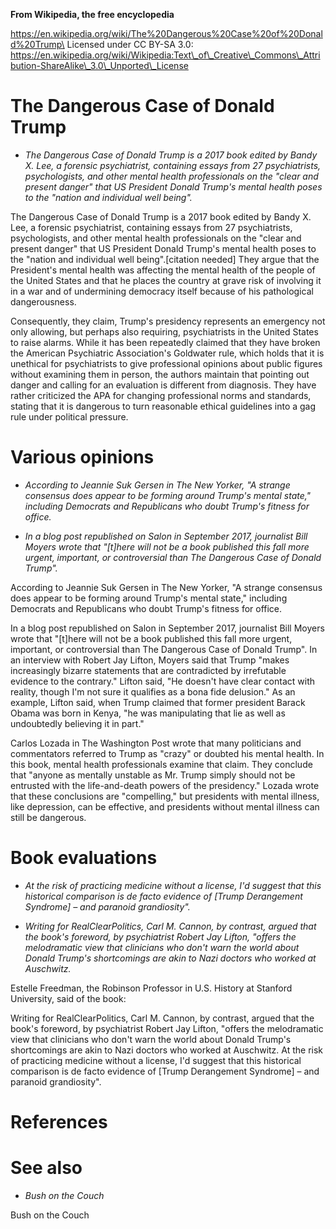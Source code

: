 **From Wikipedia, the free encyclopedia**

https://en.wikipedia.org/wiki/The%20Dangerous%20Case%20of%20Donald%20Trump\
Licensed under CC BY-SA 3.0:\
https://en.wikipedia.org/wiki/Wikipedia:Text\_of\_Creative\_Commons\_Attribution-ShareAlike\_3.0\_Unported\_License

The Dangerous Case of Donald Trump
==================================

-   *The Dangerous Case of Donald Trump is a 2017 book edited by
    Bandy X. Lee, a forensic psychiatrist, containing essays from 27
    psychiatrists, psychologists, and other mental health professionals
    on the "clear and present danger" that US President Donald Trump's
    mental health poses to the "nation and individual well being".*

The Dangerous Case of Donald Trump is a 2017 book edited by Bandy X.
Lee, a forensic psychiatrist, containing essays from 27 psychiatrists,
psychologists, and other mental health professionals on the "clear and
present danger" that US President Donald Trump's mental health poses to
the "nation and individual well being".\[citation needed\] They argue
that the President's mental health was affecting the mental health of
the people of the United States and that he places the country at grave
risk of involving it in a war and of undermining democracy itself
because of his pathological dangerousness.

Consequently, they claim, Trump's presidency represents an emergency not
only allowing, but perhaps also requiring, psychiatrists in the United
States to raise alarms. While it has been repeatedly claimed that they
have broken the American Psychiatric Association's Goldwater rule, which
holds that it is unethical for psychiatrists to give professional
opinions about public figures without examining them in person, the
authors maintain that pointing out danger and calling for an evaluation
is different from diagnosis. They have rather criticized the APA for
changing professional norms and standards, stating that it is dangerous
to turn reasonable ethical guidelines into a gag rule under political
pressure.

Various opinions
================

-   *According to Jeannie Suk Gersen in The New Yorker, "A strange
    consensus does appear to be forming around Trump's mental state,"
    including Democrats and Republicans who doubt Trump's fitness for
    office.*

-   *In a blog post republished on Salon in September 2017, journalist
    Bill Moyers wrote that "\[t\]here will not be a book published this
    fall more urgent, important, or controversial than The Dangerous
    Case of Donald Trump".*

According to Jeannie Suk Gersen in The New Yorker, "A strange consensus
does appear to be forming around Trump's mental state," including
Democrats and Republicans who doubt Trump's fitness for office.

In a blog post republished on Salon in September 2017, journalist Bill
Moyers wrote that "\[t\]here will not be a book published this fall more
urgent, important, or controversial than The Dangerous Case of Donald
Trump". In an interview with Robert Jay Lifton, Moyers said that Trump
"makes increasingly bizarre statements that are contradicted by
irrefutable evidence to the contrary." Lifton said, "He doesn't have
clear contact with reality, though I'm not sure it qualifies as a bona
fide delusion." As an example, Lifton said, when Trump claimed that
former president Barack Obama was born in Kenya, "he was manipulating
that lie as well as undoubtedly believing it in part."

Carlos Lozada in The Washington Post wrote that many politicians and
commentators referred to Trump as "crazy" or doubted his mental health.
In this book, mental health professionals examine that claim. They
conclude that "anyone as mentally unstable as Mr. Trump simply should
not be entrusted with the life-and-death powers of the presidency."
Lozada wrote that these conclusions are "compelling," but presidents
with mental illness, like depression, can be effective, and presidents
without mental illness can still be dangerous.

Book evaluations
================

-   *At the risk of practicing medicine without a license, I'd suggest
    that this historical comparison is de facto evidence of \[Trump
    Derangement Syndrome\] – and paranoid grandiosity".*

-   *Writing for RealClearPolitics, Carl M. Cannon, by contrast, argued
    that the book's foreword, by psychiatrist Robert Jay Lifton, "offers
    the melodramatic view that clinicians who don't warn the world about
    Donald Trump's shortcomings are akin to Nazi doctors who worked at
    Auschwitz.*

Estelle Freedman, the Robinson Professor in U.S. History at Stanford
University, said of the book:

Writing for RealClearPolitics, Carl M. Cannon, by contrast, argued that
the book's foreword, by psychiatrist Robert Jay Lifton, "offers the
melodramatic view that clinicians who don't warn the world about Donald
Trump's shortcomings are akin to Nazi doctors who worked at Auschwitz.
At the risk of practicing medicine without a license, I'd suggest that
this historical comparison is de facto evidence of \[Trump Derangement
Syndrome\] – and paranoid grandiosity".

References
==========

See also
========

-   *Bush on the Couch*

Bush on the Couch

